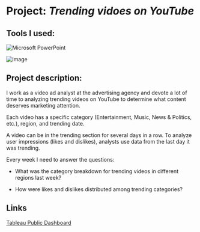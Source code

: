 # Project: *Trending vidoes on YouTube*

## Tools I used:

![Microsoft PowerPoint](https://img.shields.io/badge/Microsoft_PowerPoint-B7472A?style=for-the-badge&logo=microsoft-powerpoint&logoColor=white)

![image](https://img.shields.io/badge/Tableau-E97627?style=for-the-badge&logo=Tableau&logoColor=white)

## Project description:

I work as a video ad analyst at the advertising agency and devote a lot of time to analyzing trending videos on YouTube to determine what content deserves marketing attention.

Each video has a specific category (Entertainment, Music, News & Politics,
etc.), region, and trending date.

A video can be in the trending section for several days in a row. To analyze
user impressions (likes and dislikes), analysts use data from the last day it was
trending.

Every week I need to answer the questions:

  - What was the category breakdown for trending videos in different regions
last week?

  - How were likes and dislikes distributed among trending categories?

## Links
  [Tableau Public Dashboard](https://public.tableau.com/app/profile/antonija.mohar/viz/AutomationProject_16237025051250/Dashboard1)

